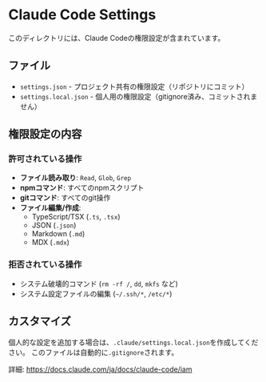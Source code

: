 # Claude Code Settings

このディレクトリには、Claude Codeの権限設定が含まれています。

## ファイル

- `settings.json` - プロジェクト共有の権限設定（リポジトリにコミット）
- `settings.local.json` - 個人用の権限設定（gitignore済み、コミットされません）

## 権限設定の内容

### 許可されている操作

- **ファイル読み取り**: `Read`, `Glob`, `Grep`
- **npmコマンド**: すべてのnpmスクリプト
- **gitコマンド**: すべてのgit操作
- **ファイル編集/作成**:
  - TypeScript/TSX (`.ts`, `.tsx`)
  - JSON (`.json`)
  - Markdown (`.md`)
  - MDX (`.mdx`)

### 拒否されている操作

- システム破壊的コマンド (`rm -rf /`, `dd`, `mkfs` など)
- システム設定ファイルの編集 (`~/.ssh/*`, `/etc/*`)

## カスタマイズ

個人的な設定を追加する場合は、`.claude/settings.local.json`を作成してください。
このファイルは自動的に`.gitignore`されます。

詳細: https://docs.claude.com/ja/docs/claude-code/iam
